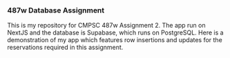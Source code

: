 ### 487w Database Assignment
This is my repository for CMPSC 487w Assignment 2. The app run on NextJS and the database is Supabase, which runs on PostgreSQL. Here is a demonstration of my app which features row insertions and updates for the reservations required in this assignment.
